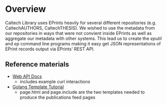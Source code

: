 
# Overview

Caltech Library uses EPrints heavily for several different repositories (e.g. CaltechAUTHORS, CaltechTHESIS). We wished to use the metadata from our repositories in ways that were not convient inside EPrints as well as aggregate our metadata with other systems.  This lead us to create the _eputil_ and _ep_ command line programs making it easy get JSON representations of EPrint records output via EPrints' REST API.

## Reference materials

+ [Web API Docs](http://wiki.eprints.org/w/API:EPrints/Apache/CRUD)
    + includes example curl interactions
+ [Golang Template Tutorial](https://elithrar.github.io/article/approximating-html-template-inheritance/)
    + page.html and page.include are the two templates needed to produce the publications feed pages



